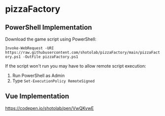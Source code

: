 # pizzaFactory

## PowerShell Implementation
Download the game script using PowerShell:

```Invoke-WebRequest -URI https://raw.githubusercontent.com/shotolab/pizzaFactory/main/pizzaFactory.ps1 -OutFile pizzaFactory.ps1```

If the script won't run you may have to allow remote script execution:
1. Run PowerShell as Admin
2. Type ```Set-ExecutionPolicy RemoteSigned```

## Vue Implementation
https://codepen.io/shotolab/pen/VwQKvwE
